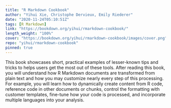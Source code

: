 ```yaml
---
title: "R Markdown Cookbook"
author: "Yihui Xie, Christophe Dervieux, Emily Riederer"
date: "2020-11-24T05:10:51Z"
tags: [R Markdown]
link: "https://bookdown.org/yihui/rmarkdown-cookbook/"
length_weight: "100%"
cover: "https://bookdown.org/yihui/rmarkdown-cookbook/images/cover.png"
repo: "yihui/rmarkdown-cookbook"
pinned: true
---
```


This book showcases short, practical examples of lesser-known tips and tricks to helps users get the most out of these tools. After reading this book, you will understand how R Markdown documents are transformed from plain text and how you may customize nearly every step of this processing. For example, you will learn how to dynamically create content from R code, reference code in other documents or chunks, control the formatting with customer templates, fine-tune how your code is processed, and incorporate multiple languages into your analysis.
